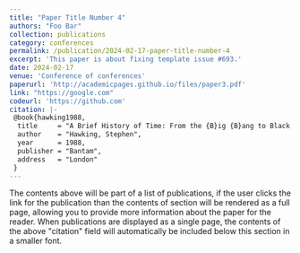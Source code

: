 ```yaml
---
title: "Paper Title Number 4"
authors: "Foo Bar"
collection: publications
category: conferences
permalink: /publication/2024-02-17-paper-title-number-4
excerpt: 'This paper is about fixing template issue #693.'
date: 2024-02-17
venue: 'Conference of conferences'
paperurl: 'http://academicpages.github.io/files/paper3.pdf'
link: "https://google.com"
codeurl: 'https://github.com'
citation: |-
 @book{hawking1988,
  title     = "A Brief History of Time: From the {B}ig {B}ang to Black Holes",
  author    = "Hawking, Stephen",
  year      = 1988,
  publisher = "Bantam",
  address   = "London"
 }
---
```


The contents above will be part of a list of publications, if the user clicks the link for the publication than the contents of section will be rendered as a full page, allowing you to provide more information about the paper for the reader. When publications are displayed as a single page, the contents of the above "citation" field will automatically be included below this section in a smaller font.
